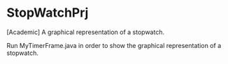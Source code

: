 # StopWatchPrj
[Academic] A graphical representation of a stopwatch.

Run MyTimerFrame.java in order to show the graphical representation of a stopwatch.

